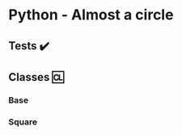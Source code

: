 # Python - Almost a circle


## Tests :heavy_check_mark:



## Classes :cl:

### Base



### Square

